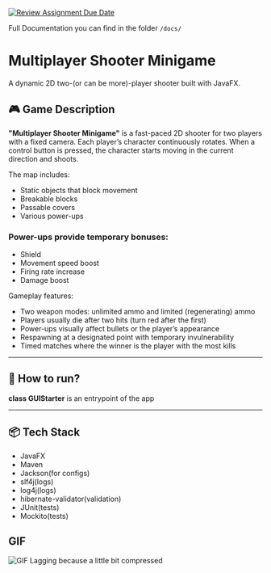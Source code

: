 [![Review Assignment Due Date](https://classroom.github.com/assets/deadline-readme-button-22041afd0340ce965d47ae6ef1cefeee28c7c493a6346c4f15d667ab976d596c.svg)](https://classroom.github.com/a/Q-troXqB)

Full Documentation you can find in the folder `/docs/`

# Multiplayer Shooter Minigame

A dynamic 2D two-(or can be more)-player shooter built with JavaFX.

## 🎮 Game Description

**"Multiplayer Shooter Minigame"** is a fast-paced 2D shooter for two players with a fixed camera. Each player’s character continuously rotates. When a control button is pressed, the character starts moving in the current direction and shoots.

The map includes:
- Static objects that block movement
- Breakable blocks
- Passable covers
- Various power-ups

### Power-ups provide temporary bonuses:

- Shield
- Movement speed boost
- Firing rate increase
- Damage boost

Gameplay features:
- Two weapon modes: unlimited ammo and limited (regenerating) ammo
- Players usually die after two hits (turn red after the first)
- Power-ups visually affect bullets or the player’s appearance
- Respawning at a designated point with temporary invulnerability
- Timed matches where the winner is the player with the most kills

---

## 📲 How to run?
**class GUIStarter** is an entrypoint of the app

---

## 📦 Tech Stack

- JavaFX
- Maven
- Jackson(for configs)
- slf4j(logs)
- log4j(logs)
- hibernate-validator(validation)
- JUnit(tests)
- Mockito(tests)

## GIF

![GIF](https://i.imgur.com/xa7a79W.gif)
Lagging because a little bit compressed


